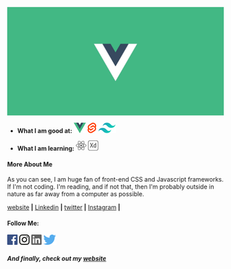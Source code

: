 <img src="VueBanner.jpg">

- **What I am good at:** [<img src="vue.svg">][vue] [<img src="svelte.svg">][svelte] [<img src="tailwind.svg">][tailwind]

- **What I am learning:** [<img src="react.svg">][react] <img src="adobexd.svg">

#### More About Me

As you can see, I am huge fan of front-end CSS and Javascript frameworks. If I'm not coding. I'm reading, and if not that, then I'm probably outside in nature as far away from a computer as possible. 


[website][website] **|** 
[Linkedin][linkedin] **|**
[twitter][twitter] **|** 
[Instagram][instagram] **|** 

#### Follow Me: 
  <img src="facebook.svg"> <img src="instagram.svg"> <img src="linkedin.svg"> <img src="twitter.svg">


[vue]: https://vuejs.org/
[svelte]: https://svelte.dev
[tailwind]: https://tailwindcss.com
[react]: https://reactjs.org/
[website]: https://portfolio-gilbertrabuttsurwa.netlify.app/
[twitter]: https://twitter.com/GTsurwa
[instagram]: https://www.instagram.com/rabuttsurwa96/
[linkedin]: https://www.linkedin.com/in/gilberttsurwa/

##### And finally, check out my [website][website]
 
